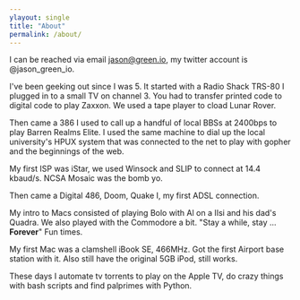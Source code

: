 ```yaml
---
ylayout: single
title: "About"
permalink: /about/
---
```



I can be reached via email jason@green.io, my twitter account is @jason_green_io.

I've been geeking out since I was 5. It started with a Radio Shack TRS-80 I plugged in to a small TV on channel 3. You had to transfer printed code to digital code to play Zaxxon. We used a tape player to cload Lunar Rover.

Then came a 386 I used to call up a handful of local BBSs at 2400bps to play Barren Realms Elite. I used the same machine to dial up the local university's HPUX system that was connected to the net to play with gopher and the beginnings of the web. 

My first ISP was iStar, we used Winsock and SLIP to connect at 14.4 kbaud/s. NCSA Mosaic was the bomb yo.

Then came a Digital 486, Doom, Quake I, my first ADSL connection.

My intro to Macs consisted of playing Bolo with Al on a IIsi and his dad's Quadra. We also played with the Commodore a bit. "Stay a while, stay ... **Forever**" Fun times.

My first Mac was a clamshell iBook SE, 466MHz. Got the first Airport base station with it. Also still have the original 5GB iPod, still works.

These days I automate tv torrents to play on the Apple TV, do crazy things with bash scripts and find palprimes with Python.

